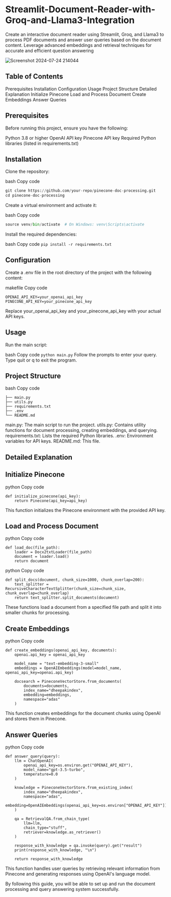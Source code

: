 # Streamlit-Document-Reader-with-Groq-and-Llama3-Integration

Create an interactive document reader using Streamlit, Groq, and Llama3 to process PDF documents and answer user queries based on the document content. Leverage advanced embeddings and 
retrieval techniques for accurate and efficient question answering

![Screenshot 2024-07-24 214044](https://github.com/user-attachments/assets/72e1f522-14e6-48bc-b6d5-6bf7950cd106)

## Table of Contents
Prerequisites
Installation
Configuration
Usage
Project Structure
Detailed Explanation
Initialize Pinecone
Load and Process Document
Create Embeddings
Answer Queries

## Prerequisites
Before running this project, ensure you have the following:

Python 3.8 or higher
OpenAI API key
Pinecone API key
Required Python libraries (listed in requirements.txt)

## Installation
Clone the repository:

bash
Copy code

```python
git clone https://github.com/your-repo/pinecone-doc-processing.git
cd pinecone-doc-processing
```
Create a virtual environment and activate it:

bash
Copy code
```python -m venv venv
source venv/bin/activate  # On Windows: venv\Scripts\activate
```
Install the required dependencies:

bash
Copy code
```pip install -r requirements.txt ```

## Configuration
Create a .env file in the root directory of the project with the following content:

makefile
Copy code
```
OPENAI_API_KEY=your_openai_api_key
PINECONE_API_KEY=your_pinecone_api_key
```
Replace your_openai_api_key and your_pinecone_api_key with your actual API keys.

## Usage
Run the main script:

bash
Copy code
```python main.py```
Follow the prompts to enter your query. Type quit or q to exit the program.

## Project Structure
bash
Copy code
```.
├── main.py
├── utils.py
├── requirements.txt
├── .env
└── README.md
```
main.py: The main script to run the project.
utils.py: Contains utility functions for document processing, creating embeddings, and querying.
requirements.txt: Lists the required Python libraries.
.env: Environment variables for API keys.
README.md: This file.
## Detailed Explanation

## Initialize Pinecone
python
Copy code
```
def initialize_pinecone(api_key):
    return Pinecone(api_key=api_key)
```
This function initializes the Pinecone environment with the provided API key.

## Load and Process Document
python
Copy code
```
def load_doc(file_path):
    loader = Docx2txtLoader(file_path)
    document = loader.load()
    return document
```
python
Copy code
```
def split_docs(document, chunk_size=1000, chunk_overlap=200):
    text_splitter = RecursiveCharacterTextSplitter(chunk_size=chunk_size, chunk_overlap=chunk_overlap)
    return text_splitter.split_documents(document)
```
These functions load a document from a specified file path and split it into smaller chunks for processing.

## Create Embeddings
python
Copy code
```
def create_embeddings(openai_api_key, documents):
    openai.api_key = openai_api_key
    
    model_name = "text-embedding-3-small"
    embeddings = OpenAIEmbeddings(model=model_name, openai_api_key=openai.api_key)
    
    docsearch = PineconeVectorStore.from_documents(
        documents=documents,
        index_name="dheepakindex",
        embedding=embeddings, 
        namespace="adas"
    )
```
This function creates embeddings for the document chunks using OpenAI and stores them in Pinecone.

## Answer Queries
python
Copy code
```
def answer_query(query):
    llm = ChatOpenAI(
        openai_api_key=os.environ.get("OPENAI_API_KEY"),
        model_name="gpt-3.5-turbo",
        temperature=0.0
    )

    knowledge = PineconeVectorStore.from_existing_index(
        index_name="dheepakindex",
        namespace="adas",
        embedding=OpenAIEmbeddings(openai_api_key=os.environ["OPENAI_API_KEY"])
    )

    qa = RetrievalQA.from_chain_type(
        llm=llm,
        chain_type="stuff",
        retriever=knowledge.as_retriever()
    )

    response_with_knowledge = qa.invoke(query).get("result")
    print(response_with_knowledge, "\n")
    
    return response_with_knowledge
```
This function handles user queries by retrieving relevant information from Pinecone and generating responses using OpenAI's language model.

By following this guide, you will be able to set up and run the document processing and query answering system successfully.
